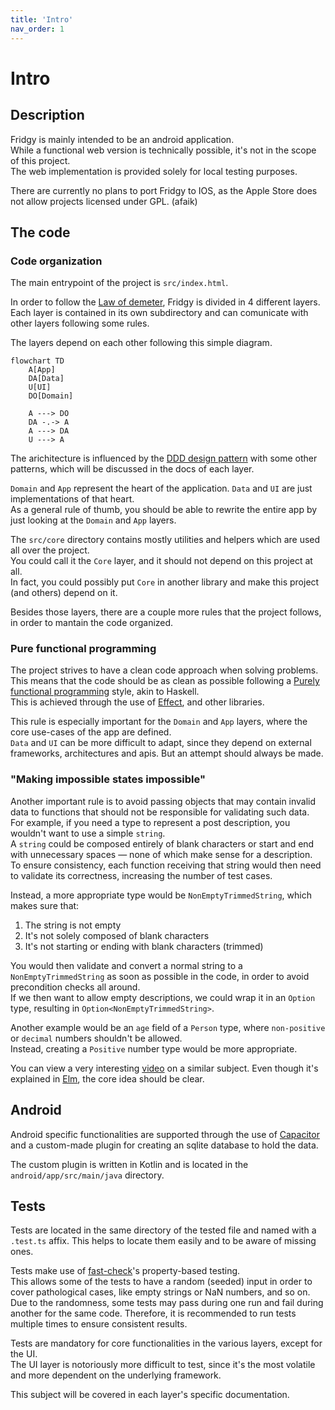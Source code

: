 ```yaml
---
title: 'Intro'
nav_order: 1
---
```


# Intro

## Description

Fridgy is mainly intended to be an android application.  
While a functional web version is technically possible, it's not in the scope of this project.  
The web implementation is provided solely for local testing purposes.

There are currently no plans to port Fridgy to IOS, as the Apple Store does not allow projects licensed under GPL. (afaik)

## The code

### Code organization

The main entrypoint of the project is `src/index.html`.

In order to follow the [Law of demeter](https://en.wikipedia.org/wiki/Law_of_Demeter), Fridgy is divided in 4 different layers.  
Each layer is contained in its own subdirectory and can comunicate with other layers following some rules.

The layers depend on each other following this simple diagram.

```mermaid
flowchart TD
    A[App]
    DA[Data]
    U[UI]
    DO[Domain]

    A ---> DO
    DA -.-> A
    A ---> DA
    U ---> A
```

The arichitecture is influenced by the [DDD design pattern](https://en.wikipedia.org/wiki/Domain-driven_design) with some other patterns, which will be discussed in the docs of each layer.

`Domain` and `App` represent the heart of the application. `Data` and `UI` are just implementations of that heart.  
As a general rule of thumb, you should be able to rewrite the entire app by just looking at the `Domain` and `App` layers.

The `src/core` directory contains mostly utilities and helpers which are used all over the project.  
You could call it the `Core` layer, and it should not depend on this project at all.  
In fact, you could possibly put `Core` in another library and make this project (and others) depend on it.

Besides those layers, there are a couple more rules that the project follows, in order to mantain the code organized.

### Pure functional programming

The project strives to have a clean code approach when solving problems. This means that the code should be as clean as possible following a [Purely functional programming](https://en.wikipedia.org/wiki/Purely_functional_programming) style, akin to Haskell.  
This is achieved through the use of [Effect](https://effect.website/), and other libraries.

This rule is especially important for the `Domain` and `App` layers, where the core use-cases of the app are defined.  
`Data` and `UI` can be more difficult to adapt, since they depend on external frameworks, architectures and apis. But an attempt should always be made.

### "Making impossible states impossible"

Another important rule is to avoid passing objects that may contain invalid data to functions that should not be responsible for validating such data.  
For example, if you need a type to represent a post description, you wouldn't want to use a simple `string`.  
A `string` could be composed entirely of blank characters or start and end with unnecessary spaces — none of which make sense for a description.  
To ensure consistency, each function receiving that string would then need to validate its correctness, increasing the number of test cases.

Instead, a more appropriate type would be `NonEmptyTrimmedString`, which makes sure that:

1. The string is not empty
2. It's not solely composed of blank characters
3. It's not starting or ending with blank characters (trimmed)

You would then validate and convert a normal string to a `NonEmptyTrimmedString` as soon as possible in the code, in order to avoid precondition checks all around.  
If we then want to allow empty descriptions, we could wrap it in an `Option` type, resulting in `Option<NonEmptyTrimmedString>`.

Another example would be an `age` field of a `Person` type, where `non-positive` or `decimal` numbers shouldn't be allowed.  
Instead, creating a `Positive` number type would be more appropriate.

You can view a very interesting [video](https://www.youtube.com/watch?v=IcgmSRJHu_8) on a similar subject. Even though it's explained in [Elm](https://elm-lang.org/), the core idea should be clear.

## Android

Android specific functionalities are supported through the use of [Capacitor](https://capacitorjs.com/) and a custom-made plugin for creating an sqlite database to hold the data.

The custom plugin is written in Kotlin and is located in the `android/app/src/main/java` directory.

## Tests

Tests are located in the same directory of the tested file and named with a `.test.ts` affix.
This helps to locate them easily and to be aware of missing ones.

Tests make use of [fast-check](https://fast-check.dev/)'s property-based testing.  
This allows some of the tests to have a random (seeded) input in order to cover pathological cases, like empty strings or NaN numbers, and so on.  
Due to the randomness, some tests may pass during one run and fail during another for the same code. Therefore, it is recommended to run tests multiple times to ensure consistent results.

Tests are mandatory for core functionalities in the various layers, except for the UI.  
The UI layer is notoriously more difficult to test, since it's the most volatile and more dependent on the underlying framework.

This subject will be covered in each layer's specific documentation.
